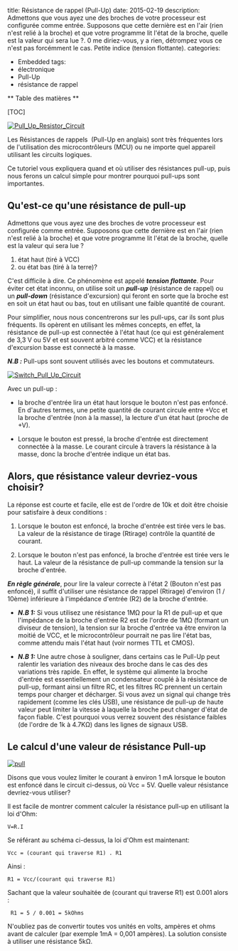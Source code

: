 title: Résistance de rappel (Pull-Up)
date: 2015-02-19
description: Admettons que vous ayez une des broches de votre processeur est configurée comme entrée. Supposons que cette dernière est en l'air (rien n'est relié à la broche) et que votre programme lit l'état de la broche, quelle est la valeur qui sera lue ?. 0 me diriez-vous, y a rien, détrompez vous ce n'est pas forcémment le cas. Petite indice (tension flottante).
categories: 
- Embedded
tags:
- électronique
- Pull-Up
- résistance de rappel

** Table des matières **

[TOC]

[![Pull_Up_Resistor_Circuit](http://www.embarquez-vous.fr/wp-content/uploads/2015/02/Pull_Up_Resistor_Circuit.png)](http://www.embarquez-vous.fr/wp-content/uploads/2015/02/Pull_Up_Resistor_Circuit.png)

Les Résistances de rappels  (Pull-Up en anglais) sont très fréquentes lors de l'utilisation des microcontrôleurs (MCU) ou ne importe quel appareil utilisant les circuits logiques.

Ce tutoriel vous expliquera quand et où utiliser des résistances pull-up, puis nous ferons un calcul simple pour montrer pourquoi pull-ups sont importantes.


## Qu'est-ce qu'une résistance de pull-up

Admettons que vous ayez une des broches de votre processeur est configurée comme entrée. Supposons que cette dernière est en l'air (rien n'est relié à la broche) et que votre programme lit l'état de la broche, quelle est la valeur qui sera lue ?

1. état haut (tiré à VCC)
2. ou état bas (tiré à la terre)?

C'est difficile à dire. Ce phénomène est appelé ***tension flottante***. Pour éviter cet état inconnu, on utilise soit un ***pull-up*** (résistance de rappel) ou un ***pull-down*** (résistance d'excursion) qui feront en sorte que la broche est en soit un état haut ou bas, tout en utilisant une faible quantité de courant.

Pour simplifier, nous nous concentrerons sur les pull-ups, car ils sont plus fréquents. Ils opèrent en utilisant les mêmes concepts, en effet, la résistance de pull-up est connectée à l'état haut (ce qui est généralement de 3,3 V ou 5V et est souvent arbitré comme VCC) et la résistance d'excursion basse est connecté à la masse.

***N.B :*** Pull-ups sont souvent utilisés avec les boutons et commutateurs.

[![Switch_Pull_Up_Circuit](http://www.embarquez-vous.fr/wp-content/uploads/2015/02/Switch_Pull_Up_Circuit.png)](http://www.embarquez-vous.fr/wp-content/uploads/2015/02/Switch_Pull_Up_Circuit.png)

Avec un pull-up :

* la broche d'entrée lira un état haut lorsque le bouton n'est pas enfoncé. En d'autres termes, une petite quantité de courant circule entre +Vcc et la broche d'entrée (non à la masse), la lecture d'un état haut (proche de +V). 

* Lorsque le bouton est pressé, la broche d'entrée est directement connectée à la masse. Le courant circule à travers la résistance à la masse, donc la broche d'entrée indique un état bas.


## Alors, que résistance valeur devriez-vous choisir?

La réponse est courte et facile, elle est de l'ordre de 10k et doit être choisie pour satisfaire à deux conditions :

1. Lorsque le bouton est enfoncé, la broche d'entrée est tirée vers le bas. La valeur de la résistance de tirage (Rtirage) contrôle la quantité de courant.

2. Lorsque le bouton n'est pas enfoncé, la broche d'entrée est tirée vers le haut. La valeur de la résistance de pull-up commande la tension sur la broche d'entrée.

***En règle générale***, pour lire la valeur correcte à l'état 2 (Bouton n'est pas enfoncé), il suffit d'utiliser une résistance de rappel (Rtirage) d'environ (1 / 10ème) inférieure à l'impédance d'entrée (R2) de la broche d'entrée.

* ***N.B 1:*** Si vous utilisez une résistance 1MΩ pour la R1 de pull-up et que l'impédance de la broche d'entrée R2 est de l'ordre de 1MΩ (formant un diviseur de tension), la tension sur la broche d'entrée va être environ la moitié de VCC, et le microcontrôleur pourrait ne pas lire l'état bas, comme attendu mais l'état haut (voir normes TTL et CMOS).

* ***N.B 1:*** Une autre chose à souligner, dans certains cas le Pull-Up peut ralentir les variation des niveaux des broche dans le cas des des variations très rapide. 
En effet, le système qui alimente la broche d'entrée est essentiellement un condensateur couplé à la résistance de pull-up, formant ainsi un filtre RC, et les filtres RC prennent un certain temps pour charger et décharger. Si vous avez un signal qui change très rapidement (comme les clés USB), une résistance de pull-up de haute valeur peut limiter la vitesse à laquelle la broche peut changer d'état de façon fiable. C'est pourquoi vous verrez souvent des résistance faibles (de l'ordre de 1k à 4.7KΩ) dans les lignes de signaux USB.


## Le calcul d'une valeur de résistance Pull-up

[![pull](http://www.embarquez-vous.fr/wp-content/uploads/2015/02/pull.jpg)](http://www.embarquez-vous.fr/wp-content/uploads/2015/02/pull.jpg)

Disons que vous voulez limiter le courant à environ 1 mA lorsque le bouton est enfoncé dans le circuit ci-dessus, où Vcc = 5V. Quelle valeur résistance devriez-vous utiliser?

Il est facile de montrer comment calculer la résistance pull-up en utilisant la loi d'Ohm:

`V=R.I`


Se référant au schéma ci-dessus, la loi d'Ohm est maintenant:


`Vcc = (courant qui traverse R1) . R1`


Ainsi :


`R1 = Vcc/(courant qui traverse R1)`


Sachant que la valeur souhaitée de (courant qui traverse R1) est 0.001 alors :


` R1 = 5 / 0.001 = 5kOhms `


N'oubliez pas de convertir toutes vos unités en volts, ampères et ohms avant de calculer (par exemple 1mA = 0,001 ampères). La solution consiste à utiliser une résistance 5kΩ.